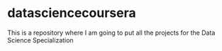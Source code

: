 # datasciencecoursera
This is a repository where I am going to put all the projects for the Data Science Specialization  
